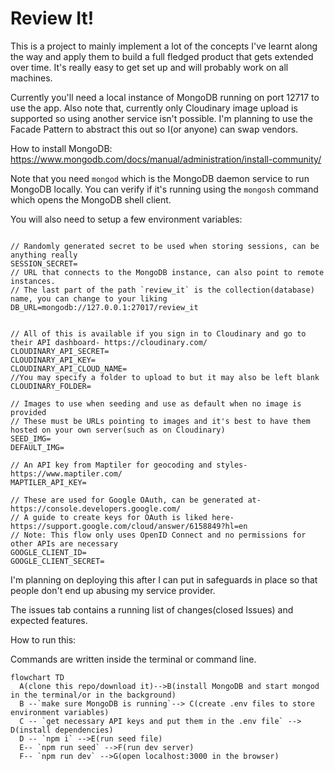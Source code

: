# Review It!

This is a project to mainly implement a lot of the concepts I've learnt along the way and apply them to build a full fledged product that gets extended over time. It's really easy to get set up and will probably work on all machines.

Currently you'll need a local instance of MongoDB running on port 12717 to use the app. Also note that, currently only Cloudinary image upload is supported so using another service isn't possible. I'm planning to use the Facade Pattern to abstract this out so I(or anyone) can swap vendors.

How to install MongoDB: https://www.mongodb.com/docs/manual/administration/install-community/

Note that you need `mongod` which is the MongoDB daemon service to run MongoDB locally. You can verify if it's running using the `mongosh` command which opens the MongoDB shell client.

You will also need to setup a few environment variables:

```env

// Randomly generated secret to be used when storing sessions, can be anything really
SESSION_SECRET=
// URL that connects to the MongoDB instance, can also point to remote instances.
// The last part of the path `review_it` is the collection(database) name, you can change to your liking 
DB_URL=mongodb://127.0.0.1:27017/review_it


// All of this is available if you sign in to Cloudinary and go to their API dashboard- https://cloudinary.com/
CLOUDINARY_API_SECRET=
CLOUDINARY_API_KEY=
CLOUDINARY_API_CLOUD_NAME=
//You may specify a folder to upload to but it may also be left blank
CLOUDINARY_FOLDER=

// Images to use when seeding and use as default when no image is provided
// These must be URLs pointing to images and it's best to have them hosted on your own server(such as on Cloudinary)
SEED_IMG=
DEFAULT_IMG=

// An API key from Maptiler for geocoding and styles- https://www.maptiler.com/
MAPTILER_API_KEY=

// These are used for Google OAuth, can be generated at- https://console.developers.google.com/
// A guide to create keys for OAuth is liked here- https://support.google.com/cloud/answer/6158849?hl=en
// Note: This flow only uses OpenID Connect and no permissions for other APIs are necessary
GOOGLE_CLIENT_ID=
GOOGLE_CLIENT_SECRET=
```


I'm planning on deploying this after I can put in safeguards in place so that people don't end up abusing my service provider. 

The issues tab contains a running list of changes(closed Issues) and expected features.

How to run this:

Commands are written inside the terminal or command line.

```mermaid
flowchart TD
  A(clone this repo/download it)-->B(install MongoDB and start mongod in the terminal/or in the background)
  B --`make sure MongoDB is running`--> C(create .env files to store environment variables)
  C -- `get necessary API keys and put them in the .env file` --> D(install dependencies)
  D -- `npm i` -->E(run seed file)
  E-- `npm run seed` -->F(run dev server)
  F-- `npm run dev` -->G(open localhost:3000 in the browser)
```

